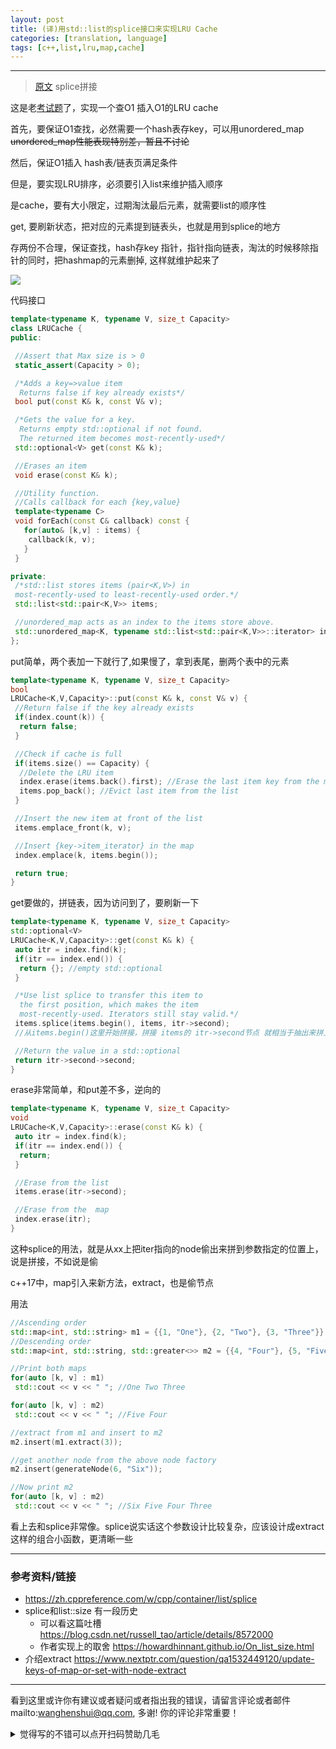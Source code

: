 ```yaml
---
layout: post
title: (译)用std::list的splice接口来实现LRU Cache
categories: [translation, language]
tags: [c++,list,lru,map,cache]
---
```



---

> [原文](https://www.nextptr.com/tutorial/ta1576645374/stdlist-splice-for-implementing-lru-cache) splice拼接



这是老[考试题](https://leetcode-cn.com/problems/lru-cache/)了，实现一个查O1 插入O1的LRU cache



首先，要保证O1查找，必然需要一个hash表存key，可以用unordered_map ~~unordered_map性能表现特别差，暂且不讨论~~

然后，保证O1插入 hash表/链表页满足条件

但是，要实现LRU排序，必须要引入list来维护插入顺序

是cache，要有大小限定，过期淘汰最后元素，就需要list的顺序性

get, 要刷新状态，把对应的元素提到链表头，也就是用到splice的地方

存两份不合理，保证查找，hash存key 指针，指针指向链表，淘汰的时候移除指针的同时，把hashmap的元素删掉, 这样就维护起来了



![](https://cdn.nextptr.com/images/uimages/hb3Tt56b94RGbMhqF7GBiZ8f.jpg)



代码接口

```c++
template<typename K, typename V, size_t Capacity>
class LRUCache {
public:

 //Assert that Max size is > 0
 static_assert(Capacity > 0);

 /*Adds a key=>value item
  Returns false if key already exists*/
 bool put(const K& k, const V& v);

 /*Gets the value for a key.
  Returns empty std::optional if not found.
  The returned item becomes most-recently-used*/
 std::optional<V> get(const K& k);

 //Erases an item
 void erase(const K& k);

 //Utility function.
 //Calls callback for each {key,value}
 template<typename C>
 void forEach(const C& callback) const {
   for(auto& [k,v] : items) {
    callback(k, v);
   }
 }

private:
 /*std::list stores items (pair<K,V>) in
 most-recently-used to least-recently-used order.*/
 std::list<std::pair<K,V>> items;

 //unordered_map acts as an index to the items store above.
 std::unordered_map<K, typename std::list<std::pair<K,V>>::iterator> index;
};
```

put简单，两个表加一下就行了,如果慢了，拿到表尾，删两个表中的元素

```c++
template<typename K, typename V, size_t Capacity>
bool
LRUCache<K,V,Capacity>::put(const K& k, const V& v) {
 //Return false if the key already exists
 if(index.count(k)) {
  return false;
 }

 //Check if cache is full
 if(items.size() == Capacity) {
  //Delete the LRU item
  index.erase(items.back().first); //Erase the last item key from the map
  items.pop_back(); //Evict last item from the list 
 }

 //Insert the new item at front of the list
 items.emplace_front(k, v);

 //Insert {key->item_iterator} in the map 
 index.emplace(k, items.begin());

 return true;
}

```





get要做的，拼链表，因为访问到了，要刷新一下

```c++
template<typename K, typename V, size_t Capacity>
std::optional<V>
LRUCache<K,V,Capacity>::get(const K& k) {
 auto itr = index.find(k);
 if(itr == index.end()) {
  return {}; //empty std::optional
 }

 /*Use list splice to transfer this item to
  the first position, which makes the item
  most-recently-used. Iterators still stay valid.*/
 items.splice(items.begin(), items, itr->second);
 //从items.begin()这里开始拼接，拼接 items的 itr->second节点 就相当于抽出来拼上

 //Return the value in a std::optional
 return itr->second->second;
}
```





erase非常简单，和put差不多，逆向的

```c++
template<typename K, typename V, size_t Capacity>
void
LRUCache<K,V,Capacity>::erase(const K& k) {
 auto itr = index.find(k);
 if(itr == index.end()) {
  return;
 }

 //Erase from the list
 items.erase(itr->second);

 //Erase from the  map
 index.erase(itr);
}
```





这种splice的用法，就是从xx上把iter指向的node偷出来拼到参数指定的位置上，说是拼接，不如说是偷



c++17中，map引入来新方法，extract，也是偷节点

用法

```c++
//Ascending order
std::map<int, std::string> m1 = {{1, "One"}, {2, "Two"}, {3, "Three"}};
//Descending order
std::map<int, std::string, std::greater<>> m2 = {{4, "Four"}, {5, "Five"}};

//Print both maps
for(auto [k, v] : m1)
 std::cout << v << " "; //One Two Three

for(auto [k, v] : m2)
 std::cout << v << " "; //Five Four

//extract from m1 and insert to m2
m2.insert(m1.extract(3));

//get another node from the above node factory
m2.insert(generateNode(6, "Six"));

//Now print m2
for(auto [k, v] : m2)
 std::cout << v << " "; //Six Five Four Three
```

看上去和splice非常像。splice说实话这个参数设计比较复杂，应该设计成extract这样的组合小函数，更清晰一些

---

###  参考资料/链接

- https://zh.cppreference.com/w/cpp/container/list/splice
- splice和list::size 有一段历史
  - 可以看这篇吐槽 https://blog.csdn.net/russell_tao/article/details/8572000
  - 作者实现上的取舍 https://howardhinnant.github.io/On_list_size.html
- 介绍extract https://www.nextptr.com/question/qa1532449120/update-keys-of-map-or-set-with-node-extract


---

看到这里或许你有建议或者疑问或者指出我的错误，请留言评论或者邮件mailto:wanghenshui@qq.com, 多谢!  你的评论非常重要！
<details>
<summary>觉得写的不错可以点开扫码赞助几毛</summary>
<img src="https://wanghenshui.github.io/assets/wepay.png" alt="微信转账">
</details>